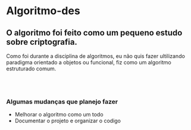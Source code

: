 # Algoritmo-des  
## O algoritmo foi feito como um pequeno estudo sobre criptografia. 

Como foi durante a disciplina de algoritmos, eu não quis fazer ultilizando paradigma orientado a objetos ou funcional, fiz como um algoritmo estruturado comum.

</br>
</br>
 
### Algumas mudanças que planejo fazer  
- Melhorar o algoritmo como um todo
- Documentar o projeto e organizar o codigo
